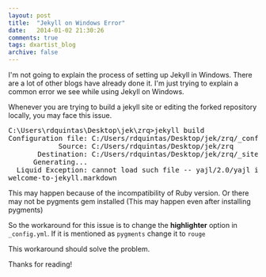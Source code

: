 ```yaml
---
layout: post
title:  "Jekyll on Windows Error"
date:   2014-01-02 21:30:26
comments: true
tags: dxartist_blog
archive: false
---
```

I'm not going to explain the process of setting up Jekyll in Windows. There are a lot of other blogs have already done it. I'm just trying to explain a common error we see while using Jekyll on Windows.

Whenever you are trying to build a jekyll site or editing the forked repository locally, you may face this issue.

<pre>
C:\Users\rdquintas\Desktop\jek\zrq>jekyll build
Configuration file: C:/Users/rdquintas/Desktop/jek/zrq/_config.yml
            Source: C:/Users/rdquintas/Desktop/jek/zrq
       Destination: C:/Users/rdquintas/Desktop/jek/zrq/_site
      Generating...
  Liquid Exception: cannot load such file -- yajl/2.0/yajl in _posts/2014-05-21-
welcome-to-jekyll.markdown
</pre>

This may happen because of the incompatibility of Ruby version. Or there may not be pygments gem installed (This may happen even after installing pygments)

So the workaround for this issue is to change the **highlighter** option in <code>_config.yml</code>. 
If it is mentioned as <code>pygments</code> change it to <code>rouge</code>

This workaround should solve the problem.

Thanks for reading!

